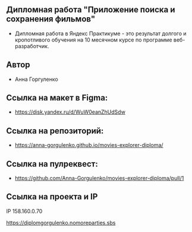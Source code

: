 ## Дипломная работа "Приложение поиска и сохранения фильмов"

- Дипломная работа в Яндекс Практикуме - это результат долгого и кропотливого обучения на 10 месячном курсе по программе веб-разработчик.

## Автор

- Анна Горгуленко

## Сcылка на макет в Figma:

- https://disk.yandex.ru/d/WuW0eanZhUdSdw

## Сcылка на репозиторий:

- https://anna-gorgulenko.github.io/movies-explorer-diploma/

## Сcылка на пулреквест:

- https://github.com/Anna-Gorgulenko/movies-explorer-diploma/pull/1

## Ccылка на проекта и IP

IP 158.160.0.70

https://diplomgorgulenko.nomoreparties.sbs